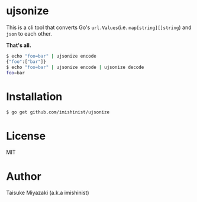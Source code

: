 # ujsonize

This is a cli tool that converts Go's `url.Values`(i.e. `map[string][]string`)
and `json` to each other.

**That's all.**

```bash
$ echo "foo=bar" | ujsonize encode
{"foo":["bar"]}
$ echo "foo=bar" | ujsonize encode | ujsonize decode
foo=bar
```

# Installation

```
$ go get github.com/imishinist/ujsonize
```

# License

MIT

# Author

Taisuke Miyazaki (a.k.a imishinist)
